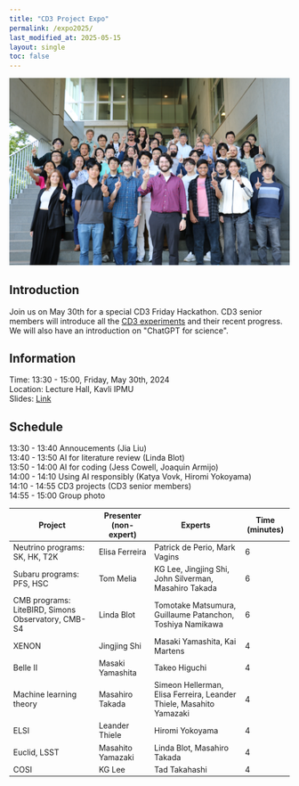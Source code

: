 ```yaml
---
title: "CD3 Project Expo"
permalink: /expo2025/
last_modified_at: 2025-05-15
layout: single
toc: false
---
```


![expo2024_group](/_images/expo2024_group_photo.JPG)
## Introduction

Join us on May 30th for a special CD3 Friday Hackathon. CD3 senior members will introduce all the [CD3 experiments](https://cd3.ipmu.jp/projects/) and their recent progress. 
We will also have an introduction on "ChatGPT for science". 

## Information

Time: 13:30 - 15:00, Friday, May 30th, 2024 \
Location: Lecture Hall, Kavli IPMU \
Slides: [Link](https://docs.google.com/presentation/d/1Extf6KgM3bxbLvXIu5QdhRI7_cl5dys2Vn9L-wAPddE/)

## Schedule

13:30 - 13:40 Annoucements (Jia Liu) \
13:40 - 13:50 AI for literature review (Linda Blot) \
13:50 - 14:00 AI for coding (Jess Cowell, Joaquin Armijo) \
14:00 - 14:10 Using AI responsibly (Katya Vovk, Hiromi Yokoyama) \
14:10 - 14:55 CD3 projects (CD3 senior members) \
14:55 - 15:00 Group photo

| Project                                            | Presenter (non-expert) | Experts                                                             | Time (minutes) |
|----------------------------------------------------|------------------------|---------------------------------------------------------------------|----------------|
| Neutrino programs: SK, HK, T2K                     | Elisa Ferreira         | Patrick de Perio, Mark Vagins                                       |              6 |
| Subaru programs: PFS, HSC                          | Tom Melia              | KG Lee, Jingjing Shi, John Silverman, Masahiro Takada               |              6 |
| CMB programs: LiteBIRD, Simons Observatory, CMB-S4 | Linda Blot             | Tomotake Matsumura, Guillaume Patanchon, Toshiya Namikawa           |              6 |
| XENON                                              | Jingjing Shi           | Masaki Yamashita, Kai Martens                                       |              4 |
| Belle II                                           | Masaki Yamashita       | Takeo Higuchi                                                       |              4 |
| Machine learning theory                            | Masahiro Takada        | Simeon Hellerman, Elisa Ferreira, Leander Thiele, Masahito Yamazaki |              4 |
| ELSI                                               | Leander Thiele         | Hiromi Yokoyama                                                     |              4 |
| Euclid, LSST                                       | Masahito Yamazaki      | Linda Blot, Masahiro Takada                                         |              4 |
| COSI                                               | KG Lee                 | Tad Takahashi                                                       |              4 |
